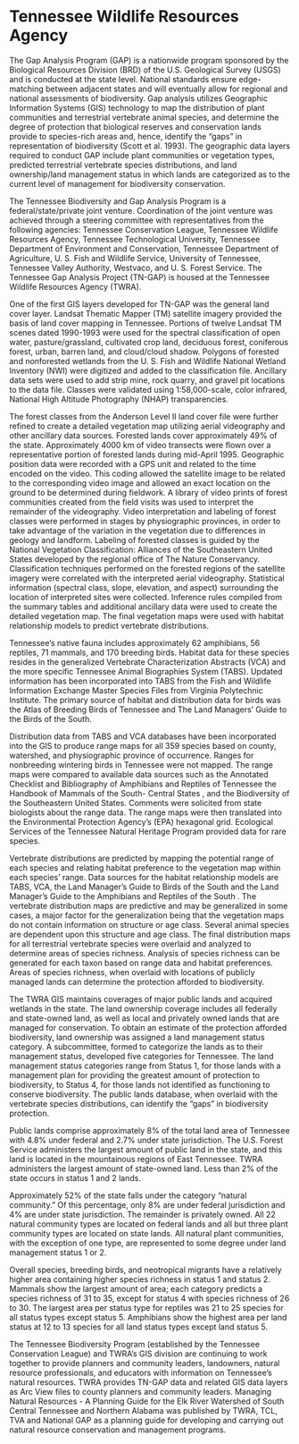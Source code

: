 # Tennessee Wildlife Resources Agency

The Gap Analysis Program (GAP) is a nationwide program sponsored by the Biological Resources Division (BRD) of the U.S. Geological Survey (USGS) and is conducted at the state level. National standards ensure edge-matching between adjacent states and will eventually allow for regional and national assessments of biodiversity. Gap analysis utilizes Geographic Information Systems (GIS) technology to map the distribution of plant communities and terrestrial vertebrate animal species, and determine the degree of protection that biological reserves and conservation lands provide to species-rich areas and, hence, identify the “gaps” in representation of biodiversity (Scott et al. 1993). The geographic data layers required to conduct GAP include plant communities or vegetation types, predicted terrestrial vertebrate species distributions, and land ownership/land management status in which lands are categorized as to the current level of management for biodiversity conservation.

The Tennessee Biodiversity and Gap Analysis Program is a federal/state/private joint venture. Coordination of the joint venture was achieved through a steering committee with representatives from the following agencies: Tennessee Conservation League, Tennessee Wildlife Resources Agency, Tennessee Technological University, Tennessee Department of Environment and Conservation, Tennessee Department of Agriculture, U. S. Fish and Wildlife Service, University of Tennessee, Tennessee Valley Authority, Westvaco, and U. S. Forest Service. The Tennessee Gap Analysis Project (TN-GAP) is housed at the Tennessee Wildlife Resources Agency (TWRA).

One of the first GIS layers developed for TN-GAP was the general land cover layer. Landsat Thematic Mapper (TM) satellite imagery provided the basis of land cover mapping in Tennessee. Portions of twelve Landsat TM scenes dated 1990-1993 were used for the spectral classification of open water, pasture/grassland, cultivated crop land, deciduous forest, coniferous forest, urban, barren land, and cloud/cloud shadow. Polygons of forested and nonforested wetlands from the U. S. Fish and Wildlife National Wetland Inventory (NWI) were digitized and added to the classification file. Ancillary data sets were used to add strip mine, rock quarry, and gravel pit locations to the data file. Classes were validated using 1:58,000-scale, color infrared, National High Altitude Photography (NHAP) transparencies.

The forest classes from the Anderson Level II land cover file were further refined to create a detailed vegetation map utilizing aerial videography and other ancillary data sources. Forested lands cover approximately 49% of the state. Approximately 4000 km of video transects were flown over a representative portion of forested lands during mid-April 1995. Geographic position data were recorded with a GPS unit and related to the time encoded on the video. This coding allowed the satellite image to be related to the corresponding video image and allowed an exact location on the ground to be determined during fieldwork. A library of video prints of forest communities created from the field visits was used to interpret the remainder of the videography. Video interpretation and labeling of forest classes were performed in stages by physiographic provinces, in order to take advantage of the variation in the vegetation due to differences in geology and landform. Labeling of forested classes is guided by the National Vegetation Classification: Alliances of the Southeastern United States developed by the regional office of The Nature Conservancy. Classification techniques performed on the forested regions of the satellite imagery were correlated with the interpreted aerial videography. Statistical information (spectral class, slope, elevation, and aspect) surrounding the location of interpreted sites were collected. Inference rules compiled from the summary tables and additional ancillary data were used to create the detailed vegetation map. The final vegetation maps were used with habitat relationship models to predict vertebrate distributions.

Tennessee’s native fauna includes approximately 62 amphibians, 56 reptiles, 71 mammals, and 170 breeding birds. Habitat data for these species resides in the generalized Vertebrate Characterization Abstracts (VCA) and the more specific Tennessee Animal Biographies System (TABS). Updated information has been incorporated into TABS from the Fish and Wildlife Information Exchange Master Species Files from Virginia Polytechnic Institute. The primary source of habitat and distribution data for birds was the Atlas of Breeding Birds of Tennessee and The Land Managers’ Guide to the Birds of the South.

Distribution data from TABS and VCA databases have been incorporated into the GIS to produce range maps for all 359 species based on county, watershed, and physiographic province of occurrence. Ranges for nonbreeding wintering birds in Tennessee were not mapped. The range maps were compared to available data sources such as the Annotated Checklist and Bibliography of Amphibians and Reptiles of Tennessee the Handbook of Mammals of the South- Central States , and the Biodiversity of the Southeastern United States. Comments were solicited from state biologists about the range data. The range maps were then translated into the Environmental Protection Agency’s (EPA) hexagonal grid. Ecological Services of the Tennessee Natural Heritage Program provided data for rare species.

Vertebrate distributions are predicted by mapping the potential range of each species and relating habitat preference to the vegetation map within each species’ range. Data sources for the habitat relationship models are TABS, VCA, the Land Manager’s Guide to Birds of the South and the Land Manager’s Guide to the Amphibians and Reptiles of the South . The vertebrate distribution maps are predictive and may be generalized in some cases, a major factor for the generalization being that the vegetation maps do not contain information on structure or age class. Several animal species are dependent upon this structure and age class. The final distribution maps for all terrestrial vertebrate species were overlaid and analyzed to determine areas of species richness. Analysis of species richness can be generated for each taxon based on range data and habitat preferences. Areas of species richness, when overlaid with locations of publicly managed lands can determine the protection afforded to biodiversity.

The TWRA GIS maintains coverages of major public lands and acquired wetlands in the state. The land ownership coverage includes all federally and state-owned land, as well as local and privately owned lands that are managed for conservation. To obtain an estimate of the protection afforded biodiversity, land ownership was assigned a land management status category. A subcommittee, formed to categorize the lands as to their management status, developed five categories for Tennessee. The land management status categories range from Status 1, for those lands with a management plan for providing the greatest amount of protection to biodiversity, to Status 4, for those lands not identified as functioning to conserve biodiversity. The public lands database, when overlaid with the vertebrate species distributions, can identify the “gaps” in biodiversity protection.

Public lands comprise approximately 8% of the total land area of Tennessee with 4.8% under federal and 2.7% under state jurisdiction. The U.S. Forest Service administers the largest amount of public land in the state, and this land is located in the mountainous regions of East Tennessee. TWRA administers the largest amount of state-owned land. Less than 2% of the state occurs in status 1 and 2 lands.

Approximately 52% of the state falls under the category “natural community.” Of this percentage, only 8% are under federal jurisdiction and 4% are under state jurisdiction. The remainder is privately owned. All 22 natural community types are located on federal lands and all but three plant community types are located on state lands. All natural plant communities, with the exception of one type, are represented to some degree under land management status 1 or 2.

Overall species, breeding birds, and neotropical migrants have a relatively higher area containing higher species richness in status 1 and status 2. Mammals show the largest amount of area; each category predicts a species richness of 31 to 35, except for status 4 with species richness of 26 to 30. The largest area per status type for reptiles was 21 to 25 species for all status types except status 5. Amphibians show the highest area per land status at 12 to 13 species for all land status types except land status 5.

The Tennessee Biodiversity Program (established by the Tennessee Conservation League) and TWRA’s GIS division are continuing to work together to provide planners and community leaders, landowners, natural resource professionals, and educators with information on Tennessee’s natural resources. TWRA provides TN-GAP data and related GIS data layers as Arc View files to county planners and community leaders. Managing Natural Resources - A Planning Guide for the Elk River Watershed of South Central Tennessee and Northern Alabama was published by TWRA, TCL, TVA and National GAP as a planning guide for developing and carrying out natural resource conservation and management programs.
